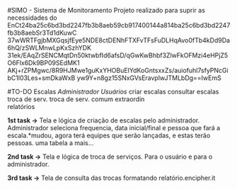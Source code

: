#SIMO - Sistema de Monitoramento
Projeto realizado para suprir as necessidades do EnCt24ba25c6bd3bd2247fb3b8aeb59cb917400144a814ba25c6bd3bd2247fb3b8aebSr3Td1dKuwC
37wWRTFgjbMXGqsjfEye5NDE8ctDENhFTXFvTFsFuDLHqAvo0fTb4kDd9Da6hQ/zSWLMnwLpKxSzhYDK
31ek/EAqZrSENCMqtDn50ktwbfId6afsD/qGwKwBhbf3ZlwFkOFMzi4eHPjZ5O6Flx6Dk9BP09SEdMK1
AKj+rZPMgwc/8R9HJMwe1guKxYHOBuEIYdKoGntsxxZs/auiofuhl7sfyPNcGibC1l03Les+smDkaWxB
yw9Y+n8gz15SNxGVsEravplwJTMLbDg==IwEmS



#TO-DO
                      Escalas
      *Administrador*          *Usuários*
       criar escalas        consultar escalas
       troca de serv.      troca de serv. comum
         extraordin          
       relatórios

**1st task ->** Tela e lógica de criação de escalas pelo administrador.
Administrador seleciona frequencia, data inicial/final e pessoa que fará
a escala.*mudou, agora terá equipes que serão lançadas, e estas terão pessoas.
uma tabela a mais...

**2nd task ->** Tela e lógica de troca de serviços. Para o usuário e para o
administrador.

**3rd task ->** Tela de consulta das trocas formatando relatório.encipher.it
